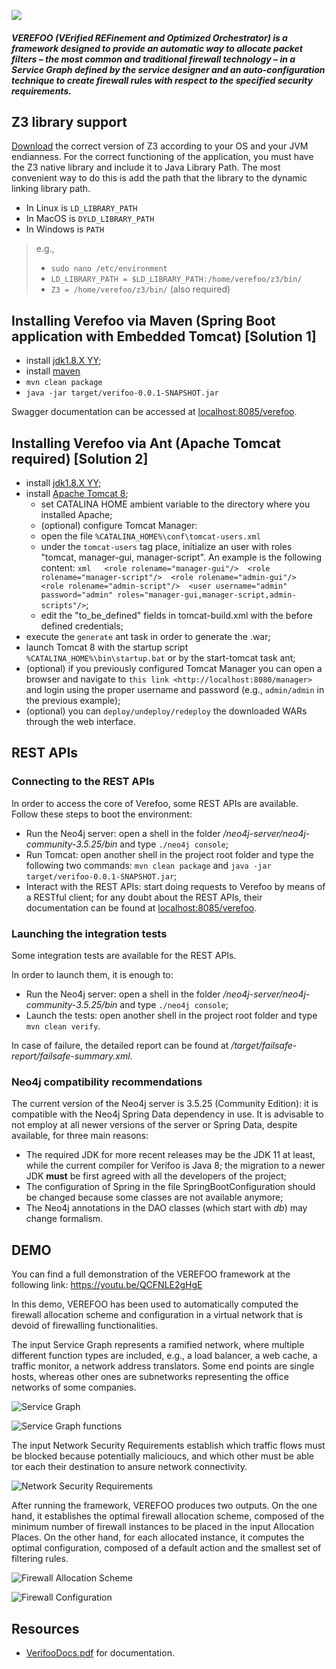 ![](./resources/verefoo_icon.png)

##### VEREFOO (VErified REFinement and Optimized Orchestrator) is a framework  designed to provide an automatic way to allocate packet filters – the most common and traditional firewall technology – in a Service Graph defined by the service designer and an auto-configuration technique to create firewall rules with respect to the specified security requirements.

## Z3 library support

[Download](https://github.com/Z3Prover/z3/releases) the correct version of Z3 according to your OS and your JVM endianness. For the correct functioning of the application, you must have the Z3 native library and include it to Java Library Path. The most convenient way to do this is add the path that the library to the dynamic linking library path.

* In Linux is `LD_LIBRARY_PATH`
* In MacOS is `DYLD_LIBRARY_PATH`
* In Windows is `PATH`

> e.g.,
> * `sudo nano /etc/environment`
> * `LD_LIBRARY_PATH = $LD_LIBRARY_PATH:/home/verefoo/z3/bin/`
> * `Z3 = /home/verefoo/z3/bin/` (also required)

## Installing Verefoo via Maven (Spring Boot application with Embedded Tomcat)  [Solution 1]

* install [jdk1.8.X YY](http://www.oracle.comntechnetwork/java/javase/downloads/jdk8-downloads-2133151.html);
* install [maven](https://maven.apache.org/install.html)
* `mvn clean package`
* `java -jar target/verifoo-0.0.1-SNAPSHOT.jar`

Swagger documentation can be accessed at [localhost:8085/verefoo](localhost:8085/verefoo).

## Installing Verefoo via Ant (Apache Tomcat required) [Solution 2]

* install [jdk1.8.X YY](http://www.oracle.comntechnetwork/java/javase/downloads/jdk8-downloads-2133151.html);
* install [Apache Tomcat 8](https://tomcat.apache.org/download-80.cgi);
  * set CATALINA HOME ambient variable to the directory where you  installed Apache;
  * (optional) configure Tomcat Manager:
  * open the file ``%CATALINA_HOME%\conf\tomcat-users.xml``
  * under the ``tomcat-users`` tag place, initialize an user with roles  "tomcat, manager-gui, manager-script".  An example is the following  content:
   ``xml   <role rolename="manager-gui"/>  <role rolename="manager-script"/>  <role rolename="admin-gui"/>   <role rolename="admin-script"/>  <user username="admin" password="admin" roles="manager-gui,manager-script,admin-scripts"/>``;
  * edit the "to\_be\_defined" fields in tomcat-build.xml with the before defined credentials;
* execute the `generate` ant task in order to generate the .war;
* launch Tomcat 8 with the startup script  ``%CATALINA_HOME%\bin\startup.bat`` or by the start-tomcat task ant;
* (optional) if you previously configured Tomcat Manager you can open a  browser and navigate to `this link <http://localhost:8080/manager>`  and login using the proper username and password (e.g.,  ``admin/admin`` in the previous example);
* (optional) you can `deploy/undeploy/redeploy` the downloaded WARs through the web interface.

## REST APIs

### Connecting to the REST APIs

In order to access the core of Verefoo, some REST APIs are available. Follow these steps to boot the environment:

* Run the Neo4j server: open a shell in the folder */neo4j-server/neo4j-community-3.5.25/bin* and type ```./neo4j console```;
* Run Tomcat: open another shell in the project root folder and type the following two commands: ```mvn clean package``` and ```java -jar target/verifoo-0.0.1-SNAPSHOT.jar```;
* Interact with the REST APIs: start doing requests to Verefoo by means of a RESTful client; for any doubt about the REST APIs, their documentation can be found at [localhost:8085/verefoo](localhost:8085/verefoo).

### Launching the integration tests

Some integration tests are available for the REST APIs.

In order to launch them, it is enough to:

* Run the Neo4j server: open a shell in the folder */neo4j-server/neo4j-community-3.5.25/bin* and type ```./neo4j console```;
* Launch the tests: open another shell in the project root folder and type ```mvn clean verify```.

In case of failure, the detailed report can be found at */target/failsafe-report/failsafe-summary.xml*.

### Neo4j compatibility recommendations

The current version of the Neo4j server is 3.5.25 (Community Edition): it is compatible with the Neo4j Spring Data dependency in use. It is advisable to not employ at all newer versions of the server or Spring Data, despite available, for three main reasons:

* The required JDK for more recent releases may be the JDK 11 at least, while the current compiler for Verifoo is Java 8; the migration to a newer JDK **must** be first agreed with all the developers of the project;
* The configuration of Spring in the file SpringBootConfiguration should be changed because some classes are not available anymore;
* The Neo4j annotations in the DAO classes (which start with *db*) may change formalism.

## DEMO

You can find a full demonstration of the VEREFOO framework at the following link: https://youtu.be/QCFNLE2gHgE

In this demo, VEREFOO has been used to automatically computed the firewall allocation scheme and configuration in a virtual network that is devoid of firewalling functionalities.

The input Service Graph represents a ramified network, where multiple different function types are included, e.g., a load balancer, a web cache, a traffic monitor, a network address translators. Some end points are single hosts, whereas other ones are subnetworks representing the office networks of some companies.

![Service Graph](./resources/demo-images/SG.png)

![Service Graph functions](./resources/demo-images/SGfunctions.png)

The input Network Security Requirements establish which traffic flows must be blocked because potentially malicioucs, and which other must be able tor each their destination to ansure network connectivity. 

![Network Security Requirements](./resources/demo-images/NSRs.png)

After running the framework, VEREFOO produces two outputs. On the one hand, it establishes the optimal firewall allocation scheme, composed of the minimum number of firewall instances to be placed in the input Allocation Places. On the other hand, for each allocated instance, it computes the optimal configuration, composed of a default action and the smallest set of filtering rules. 

![Firewall Allocation Scheme](./resources/demo-images/FAS.png)

![Firewall Configuration](./resources/demo-images/FwRules.png)

## Resources

* [VerifooDocs.pdf](https://github.com/netgroup-polito/verifoo/blob/master/docs/VerifooDocs.pdf) for documentation.